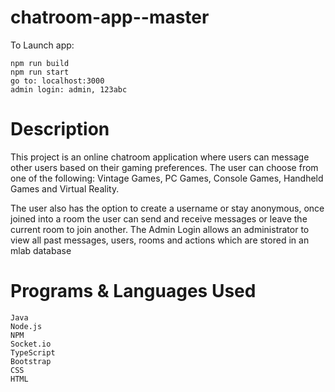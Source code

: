 # chatroom-app--master

To Launch app: 
```
npm run build
npm run start
go to: localhost:3000
admin login: admin, 123abc
```

# Description
This project is an online chatroom application where users can message other users based on their gaming preferences. The user can choose from one of the following: Vintage Games, PC Games, Console Games, Handheld Games and Virtual Reality. 

The user also has the option to create a username or stay anonymous, once joined into a room the user can send and receive messages or leave the current room to join another. The Admin Login allows an administrator to view all past messages, users, rooms and actions which are stored in an mlab database

# Programs & Languages Used
```
Java
Node.js
NPM
Socket.io
TypeScript
Bootstrap
CSS
HTML
```


